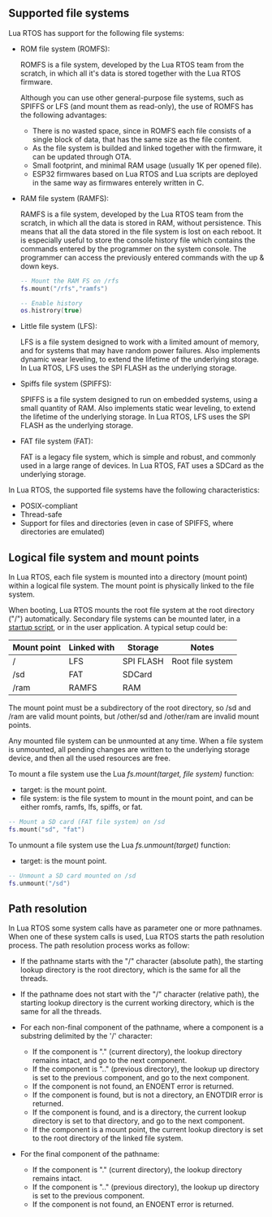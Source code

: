 ## Supported file systems

Lua RTOS has support for the following file systems:

* ROM file system (ROMFS):

  ROMFS is a file system, developed by the Lua RTOS team from the scratch, in which all it's data is stored together with the Lua RTOS firmware.

  Although you can use other general-purpose file systems, such as SPIFFS or LFS (and mount them as read-only), the use of ROMFS has the following advantages:

  * There is no wasted space, since in ROMFS each file consists of a single block of data, that has the same size as the file content.
  * As the file system is builded and linked together with the firmware, it can be updated through OTA.
  * Small footprint, and minimal RAM usage (usually 1K per opened file).
  * ESP32 firmwares based on Lua RTOS and Lua scripts are deployed in the same way as firmwares enterely written in C.

* RAM file system (RAMFS):

  RAMFS is a file system, developed by the Lua RTOS team from the scratch, in which all the data is stored in RAM, without persistence. This means that all the data stored in the file system is lost on each reboot. It is especially useful to store the console history file which contains the commands entered by the programmer on the system console. The programmer can access the previously entered commands with the up & down keys.

  ```lua
  -- Mount the RAM FS on /rfs
  fs.mount("/rfs","ramfs")

  -- Enable history
  os.histrory(true)
  ```

* Little file system (LFS):

  LFS is a file system designed to work with a limited amount of memory, and for systems that may have random power failures. Also implements dynamic wear leveling, to extend the lifetime of the underlying storage. In Lua RTOS, LFS uses the SPI FLASH as the underlying storage.
  
* Spiffs file system (SPIFFS):

  SPIFFS is a file system designed to run on embedded systems, using a small quantity of RAM. Also implements static wear leveling, to extend the lifetime of the underlying storage. In Lua RTOS, LFS uses the SPI FLASH as the underlying storage.

* FAT file system (FAT):

  FAT is a legacy file system, which is simple and robust, and commonly used in a large range of devices. In Lua RTOS, FAT uses a SDCard as the underlying storage.

In Lua RTOS, the supported file systems have the following characteristics:

* POSIX-compliant
* Thread-safe
* Support for files and directories (even in case of SPIFFS, where directories are emulated)

## Logical file system and mount points

In Lua RTOS, each file system is mounted into a directory (mount point) within a logical file system. The mount point is physically linked to the file system.

When booting, Lua RTOS mounts the root file system at the root directory ("/") automatically. Secondary file systems can be mounted later, in a [startup script](https://github.com/whitecatboard/Lua-RTOS-ESP32/wiki/Startup-scripts), or in the user application. A typical setup could be:

| Mount point | Linked with | Storage   | Notes   
|-------------|-------------|-----------|------------------|
| /           | LFS         | SPI FLASH | Root file system |
| /sd         | FAT         | SDCard    |
| /ram        | RAMFS       | RAM       |

The mount point must be a subdirectory of the root directory, so /sd and /ram are valid mount points, but /other/sd and /other/ram are invalid mount points.

Any mounted file system can be unmounted at any time. When a file system is unmounted, all pending changes are written to the underlying storage device, and then all the used resources are free.

To mount a file system use the Lua _fs.mount(target, file system)_ function:

  * target: is the mount point.
  * file system: is the file system to mount in the mount point, and can be either romfs, ramfs, lfs, spiffs, or fat.

  ```lua
  -- Mount a SD card (FAT file system) on /sd
  fs.mount("sd", "fat")
  ```

To unmount a file system use the Lua _fs.unmount(target)_ function:

  * target: is the mount point.

  ```lua
  -- Unmount a SD card mounted on /sd
  fs.unmount("/sd")
  ```

## Path resolution

In Lua RTOS some system calls have as parameter one or more pathnames. When one of these system calls is used, Lua RTOS starts the path resolution process. The path resolution process works as follow:

* If the pathname starts with the "/" character (absolute path), the starting lookup directory is the root directory, which is the same for all the threads.

* If the pathname does not start with the "/" character (relative path), the starting lookup directory is the current working directory, which is the same for all the threads.

* For each non-final component of the pathname, where a component is a substring delimited by the '/' character:

  - If the component is "." (current directory), the lookup directory remains intact, and go to the next component.
  - If the component is ".." (previous directory), the lookup up directory is set to the previous component, and go to the next component.
  - If the component is not found, an ENOENT error is returned.
  - If the component is found, but is not a directory, an ENOTDIR error is returned.
  - If the component is found, and is a directory, the current lookup directory is set to that directory, and go to the next component.
  - If the component is a mount point, the current lookup directory is set to the root directory of the linked file system.

* For the final component of the pathname:

  - If the component is "." (current directory), the lookup directory remains intact.
  - If the component is ".." (previous directory), the lookup up directory is set to the previous component.
  - If the component is not found, an ENOENT error is returned.
